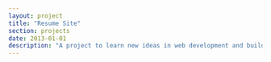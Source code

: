 ```yaml
---
layout: project
title: "Resume Site"
section: projects
date: 2013-01-01
description: "A project to learn new ideas in web development and build a website that highlights my experiences."
---
```

